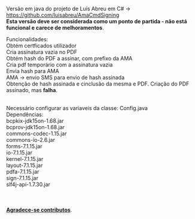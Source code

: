 Versão em java do projeto de Luís Abreu em C# -> https://github.com/luisabreu/AmaCmdSigning<br>
<b>Esta versão deve ser considerada como um ponto de partida - não está funcional e carece de melhoramentos</b>. 

Funcionalidades:<br>
	Obtém certficados utilizador<br>
	Cria assinatura vazia no PDF<br>
 	Obtém hash do PDF a assinar, com prefixo da AMA<br>
	Cria pdf temporário com a assinatura vazia<br>
	Envia hash para AMA<br>
	AMA -> envio SMS para envio de hash assinada<br>
	Obtenção de hash assinada e cinclusão da mesma e PDF.
	Criação do PDF assinado, mas <b>falha</b>.<br><br>

Necessário configurar as variaveis da classe: Config.java<br>
Dependências:<br>
	 	bcpkix-jdk15on-1.68.jar<br>
		bcprov-jdk15on-1.68.jar<br>
		commons-codec-1.15.jar<br>
		commons-io-2.6.jar<br>
		forms-7.1.15.jar<br>
		io-7.1.15.jar<br>
		kernel-7.1.15.jar<br>
		layout-7.1.15.jar<br>
		pdfa-7.1.15.jar<br>
		sign-7.1.15.jar<br>
		slf4j-api-1.7.30.jar<br>
<br><br><br>
<b><u>Agradece-se contributos</u></b>.
